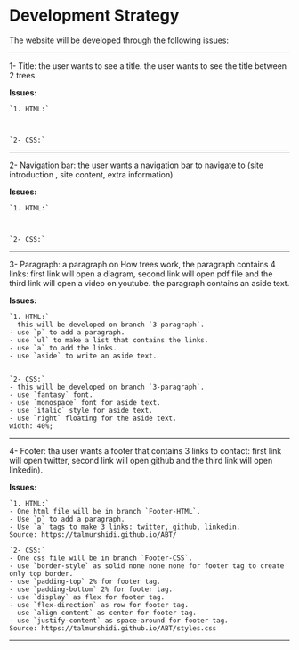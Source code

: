 # Development Strategy

The website will be developed through the following issues:

***

1- Title:
the user wants to see a title.
the user wants to see the title between 2 trees.

**Issues:**

    `1. HTML:`
   


    `2- CSS:`

***

2- Navigation bar:
the user wants a navigation bar to navigate to (site introduction
, site content, extra information)

  **Issues:**

    `1. HTML:`
   


    `2- CSS:`

***

3- Paragraph:
a paragraph on How trees work, the paragraph
contains 4 links: first link will open a diagram, second link will open
pdf file and the third link will open a video on youtube.
the paragraph contains an aside text.

  **Issues:**

    `1. HTML:`
    - this will be developed on branch `3-paragraph`.
    - use `p` to add a paragraph.
    - use `ul` to make a list that contains the links.
    - use `a` to add the links.
    - use `aside` to write an aside text.


    `2- CSS:`
    - this will be developed on branch `3-paragraph`.
    - use `fantasy` font.
    - use `monospace` font for aside text.
    - use `italic` style for aside text.
    - use `right` floating for the aside text.
    width: 40%;
  
***

4- Footer:
tha user wants a footer that contains 3 links to contact:
first link will open twitter, second link will open github and
the third link will open linkedin).

**Issues:**

    `1. HTML:`
    - One html file will be in branch `Footer-HTML`.
    - Use `p` to add a paragraph.
    - Use `a` tags to make 3 links: twitter, github, linkedin.
    Source: https://talmurshidi.github.io/ABT/

    `2- CSS:`
    - One css file will be in branch `Footer-CSS`.
    - use `border-style` as solid none none none for footer tag to create only top border.
    - use `padding-top` 2% for footer tag.
    - use `padding-bottom` 2% for footer tag.
    - use `display` as flex for footer tag.
    - use `flex-direction` as row for footer tag.
    - use `align-content` as center for footer tag.
    - use `justify-content` as space-around for footer tag.
    Source: https://talmurshidi.github.io/ABT/styles.css
***

